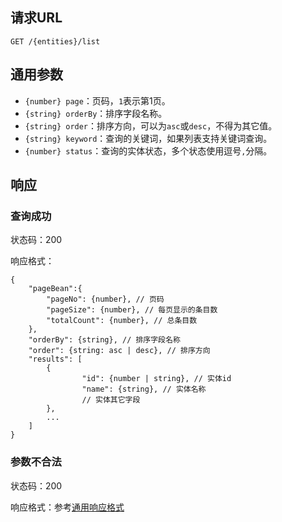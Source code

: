 ## 请求URL

    GET /{entities}/list

## 通用参数

- `{number} page`：页码，`1`表示第1页。
- `{string} orderBy`：排序字段名称。
- `{string} order`：排序方向，可以为`asc`或`desc`，不得为其它值。
- `{string} keyword`：查询的关键词，如果列表支持关键词查询。
- `{number} status`：查询的实体状态，多个状态使用逗号`,`分隔。

## 响应

### 查询成功

状态码：200

响应格式：

    {
		"pageBean":{
	        "pageNo": {number}, // 页码
	        "pageSize": {number}, // 每页显示的条目数
	        "totalCount": {number}, // 总条目数
		},
        "orderBy": {string}, // 排序字段名称
        "order": {string: asc | desc}, // 排序方向
        "results": [
            {
                    "id": {number | string}, // 实体id
                    "name": {string}, // 实体名称
                    // 实体其它字段
            },
            ...
        ]
    }

### 参数不合法

状态码：200

响应格式：参考[通用响应格式]()
